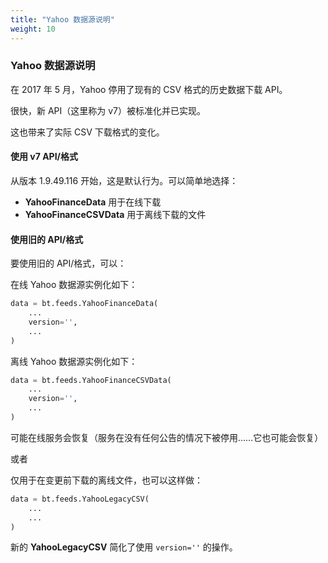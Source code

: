 ```yaml
---
title: "Yahoo 数据源说明"
weight: 10
---
```


### Yahoo 数据源说明

在 2017 年 5 月，Yahoo 停用了现有的 CSV 格式的历史数据下载 API。

很快，新 API（这里称为 v7）被标准化并已实现。

这也带来了实际 CSV 下载格式的变化。

#### 使用 v7 API/格式
从版本 1.9.49.116 开始，这是默认行为。可以简单地选择：

- **YahooFinanceData** 用于在线下载
- **YahooFinanceCSVData** 用于离线下载的文件

#### 使用旧的 API/格式
要使用旧的 API/格式，可以：

在线 Yahoo 数据源实例化如下：
```python
data = bt.feeds.YahooFinanceData(
    ...
    version='',
    ...
)
```

离线 Yahoo 数据源实例化如下：
```python
data = bt.feeds.YahooFinanceCSVData(
    ...
    version='',
    ...
)
```

可能在线服务会恢复（服务在没有任何公告的情况下被停用……它也可能会恢复）

或者

仅用于在变更前下载的离线文件，也可以这样做：
```python
data = bt.feeds.YahooLegacyCSV(
    ...
    ...
)
```

新的 **YahooLegacyCSV** 简化了使用 `version=''` 的操作。
